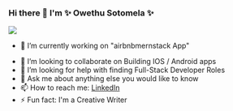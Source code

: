 ### Hi there 👋  I'm  ✨ Owethu Sotomela ✨

![](https://komarev.com/ghpvc/?username=OwethuSotomela&label=Owethu+Sotomela's+Profile+Views&color=ff69b4)

 * 🔭 I’m currently working on "airbnbmernstack App"
 <!-- * 🌱 I’m also learning Flutter -->
 * 👯 I’m looking to collaborate on Building IOS / Android apps
 * 🤔 I’m looking for help with finding Full-Stack Developer Roles
 * 💬 Ask me about anything else you would like to know
 * 📫 How to reach me: [LinkedIn](https://www.linkedin.com/in/owethu-sotomela-097940106/)
 * ⚡ Fun fact: I'm a Creative Writer